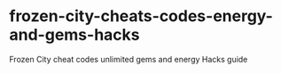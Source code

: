 # frozen-city-cheats-codes-energy-and-gems-hacks
Frozen City cheat codes unlimited gems and energy Hacks guide
